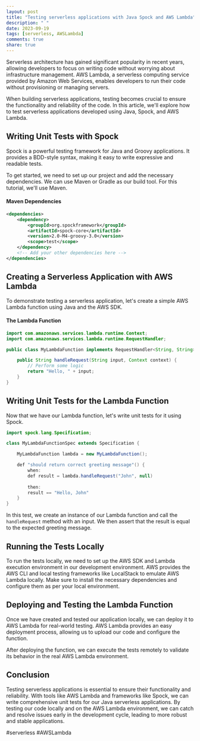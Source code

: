 ```yaml
---
layout: post
title: "Testing serverless applications with Java Spock and AWS Lambda"
description: " "
date: 2023-09-19
tags: [serverless, AWSLambda]
comments: true
share: true
---
```


Serverless architecture has gained significant popularity in recent years, allowing developers to focus on writing code without worrying about infrastructure management. AWS Lambda, a serverless computing service provided by Amazon Web Services, enables developers to run their code without provisioning or managing servers.

When building serverless applications, testing becomes crucial to ensure the functionality and reliability of the code. In this article, we'll explore how to test serverless applications developed using Java, Spock, and AWS Lambda.

## Writing Unit Tests with Spock

Spock is a powerful testing framework for Java and Groovy applications. It provides a BDD-style syntax, making it easy to write expressive and readable tests.

To get started, we need to set up our project and add the necessary dependencies. We can use Maven or Gradle as our build tool. For this tutorial, we'll use Maven.

#### Maven Dependencies

```xml
<dependencies>
    <dependency>
        <groupId>org.spockframework</groupId>
        <artifactId>spock-core</artifactId>
        <version>2.0-M4-groovy-3.0</version>
        <scope>test</scope>
    </dependency>
    <!-- Add your other dependencies here -->
</dependencies>
```

## Creating a Serverless Application with AWS Lambda

To demonstrate testing a serverless application, let's create a simple AWS Lambda function using Java and the AWS SDK.

#### The Lambda Function

```java
import com.amazonaws.services.lambda.runtime.Context;
import com.amazonaws.services.lambda.runtime.RequestHandler;

public class MyLambdaFunction implements RequestHandler<String, String> {

    public String handleRequest(String input, Context context) {
        // Perform some logic
        return "Hello, " + input;
    }
}
```

## Writing Unit Tests for the Lambda Function

Now that we have our Lambda function, let's write unit tests for it using Spock.

```java
import spock.lang.Specification;

class MyLambdaFunctionSpec extends Specification {

    MyLambdaFunction lambda = new MyLambdaFunction();

    def "should return correct greeting message"() {
        when:
        def result = lambda.handleRequest("John", null)
        
        then:
        result == "Hello, John"
    }
}
```

In this test, we create an instance of our Lambda function and call the `handleRequest` method with an input. We then assert that the result is equal to the expected greeting message.

## Running the Tests Locally

To run the tests locally, we need to set up the AWS SDK and Lambda execution environment in our development environment. AWS provides the AWS CLI and local testing frameworks like LocalStack to emulate AWS Lambda locally. Make sure to install the necessary dependencies and configure them as per your local environment.

## Deploying and Testing the Lambda Function

Once we have created and tested our application locally, we can deploy it to AWS Lambda for real-world testing. AWS Lambda provides an easy deployment process, allowing us to upload our code and configure the function.

After deploying the function, we can execute the tests remotely to validate its behavior in the real AWS Lambda environment.

## Conclusion

Testing serverless applications is essential to ensure their functionality and reliability. With tools like AWS Lambda and frameworks like Spock, we can write comprehensive unit tests for our Java serverless applications. By testing our code locally and on the AWS Lambda environment, we can catch and resolve issues early in the development cycle, leading to more robust and stable applications.

#serverless #AWSLambda